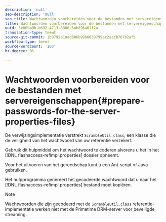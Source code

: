 ```yaml
---
description: 'null'
seo-description: 'null'
seo-title: Wachtwoorden voorbereiden voor de bestanden met servereigenschappen
title: Wachtwoorden voorbereiden voor de bestanden met servereigenschappen
uuid: 3e00ba9b-b692-4713-8306-5ab896461f2a
translation-type: tm+mt
source-git-commit: 1b9792a10ad606b99b6639799ac2aacb707b2af5
workflow-type: tm+mt
source-wordcount: '103'
ht-degree: 0%

---
```



# Wachtwoorden voorbereiden voor de bestanden met servereigenschappen{#prepare-passwords-for-the-server-properties-files}

De verwijzingsimplementatie verstrekt `ScrambleUtil.class`, een klasse die de veiligheid van het wachtwoord van uw referentie verzekert.

Gebruik dit hulpmiddel om het wachtwoord te coderen alvorens u het in het [!DNL flashaccess-refimpl.properties] dossier opneemt.

Voor het uitvoeren van het gereedschap kunt u een Ant-script of Java gebruiken.

Het hulpprogramma genereert het gecodeerde wachtwoord dat u naar het [!DNL flashaccess-refimpl.properties] bestand moet kopiëren.

>[!NOTE]
>
>Wachtwoorden die zijn gecodeerd met de `ScrambleUtil.class` referentie-implementatie werken niet met de Primetime DRM-server voor beveiligde streaming.
